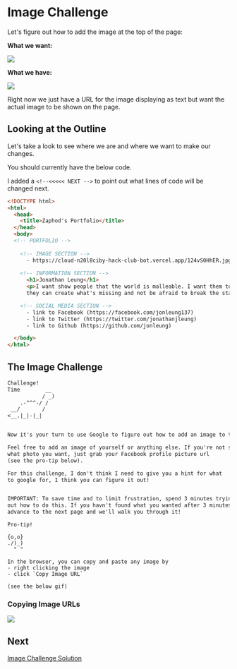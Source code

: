 # Image Challenge

Let's figure out how to add the image at the top of the page:

**What we want:**

![](img/desired_image.png)

**What we have:**

![](img/url_not_image.png)

Right now we just have a URL for the image displaying as text but want the
actual image to be shown on the page.

## Looking at the Outline

Let's take a look to see where we are and where we want to make our changes.

You should currently have the below code.

I added a `<!--<<<<< NEXT -->` to point out what lines of code will be changed
next.

```html
<!DOCTYPE html>
<html>
  <head>
    <title>Zaphod's Portfolio</title>
  </head>
  <body>
  <!-- PORTFOLIO -->
  
    <!-- IMAGE SECTION -->
      - https://cloud-n20l8ciby-hack-club-bot.vercel.app/124vS0HhER.jpg  <!--<<<<< NEXT -->
  
    <!-- INFORMATION SECTION -->
      <h1>Jonathan Leung</h1>
      <p>I want show people that the world is malleable. I want them to know 
      they can create what's missing and not be afraid to break the status quo.</p>

    <!-- SOCIAL MEDIA SECTION -->
      - link to Facebook (https://facebook.com/jonleung137)
      - link to Twitter (https://twitter.com/jonathanjleung)
      - link to Github (https://github.com/jonleung)

  </body>
</html>
```

## The Image Challenge

```md
Challenge!
Time        __
           / _)
    .-^^^-/ /
 __/       /
<__.|_|-|_|


Now it's your turn to use Google to figure out how to add an image to the page! 

Feel free to add an image of yourself or anything else. If you're not sure
what photo you want, just grab your Facebook profile picture url
(see the pro-tip below).

For this challenge, I don't think I need to give you a hint for what
to google for, I think you can figure it out!


IMPORTANT: To save time and to limit frustration, spend 3 minutes trying figure
out how to do this. If you havn't found what you wanted after 3 minutes just
advance to the next page and we'll walk you through it!
```

```
Pro-tip!

{o,o}
./)_)
  " "

In the browser, you can copy and paste any image by
- right clicking the image 
- click `Copy Image URL`

(see the below gif)
```

### Copying Image URLs

![](img/copy_image_url.gif)

## Next

[Image Challenge Solution](image_solution.md)
